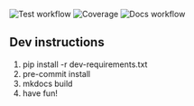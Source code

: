 ![Test workflow](https://github.com/medema-group/BiG-SCAPE/actions/workflows/test.yml/badge.svg)
![Coverage](https://medema-group.github.io/BiG-SCAPE/badges/coverage.svg)
![Docs workflow](https://github.com/medema-group/BiG-SCAPE/actions/workflows/docs.yml/badge.svg)





## Dev instructions

1. pip install -r dev-requirements.txt
2. pre-commit install
3. mkdocs build
4. have fun!
